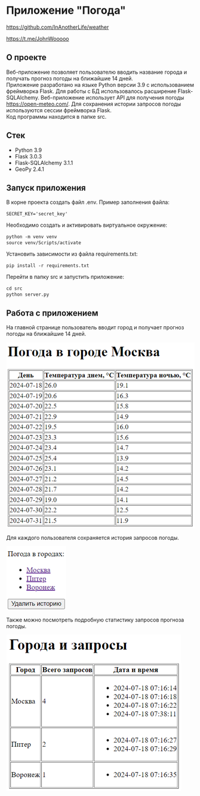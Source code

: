 # Приложение "Погода"

https://github.com/InAnotherLife/weather

https://t.me/JohnWooooo

## О проекте
Веб-приложение позволяет пользователю вводить название города и получать прогноз погоды на ближайшие 14 дней.\
Приложение разработано на языке Python версии 3.9 с использованием фреймворка Flask. Для работы с БД использовалось расширение Flask-SQLAlchemy. Веб-приложение использует API для получения погоды https://open-meteo.com/. Для сохранения истории запросов погоды используются сессии фреймворка Flask.\
Код программы находится в папке src.

## Стек
* Python 3.9
* Flask 3.0.3
* Flask-SQLAlchemy 3.1.1
* GeoPy 2.4.1

## Запуск приложения
В корне проекта создать файл .env. Пример заполнения файла:
```
SECRET_KEY='secret_key'
```

Необходимо создать и активировать виртуальное окружение:
```
python -m venv venv
source venv/Scripts/activate
```

Установить зависимости из файла requirements.txt:
```
pip install -r requirements.txt
```

Перейти в папку src и запустить приложение:
```
cd src
python server.py
```

## Работа с приложением
На главной странице пользователь вводит город и получает прогноз погоды на ближайшие 14 дней.

![Прогноз погоды](img/1.png)

Для каждого пользователя сохраняется история запросов погоды.

![История запросов погоды](img/2.png)

Также можно посмотреть подробную статистику запросов прогноза погоды.

![Статистика запросов прогноза погоды](img/3.png)
